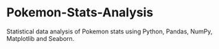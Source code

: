 # Pokemon-Stats-Analysis

Statistical data analysis of Pokemon stats using Python, Pandas, NumPy, Matplotlib and Seaborn. 

